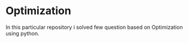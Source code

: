 # Optimization
In this particular repository i solved few question based on Optimization using python.
